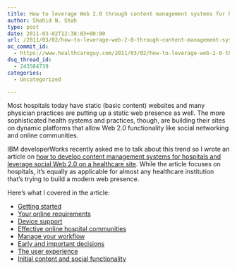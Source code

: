 ```yaml
---
title: How to leverage Web 2.0 through content management systems for hospitals and practice websites
author: Shahid N. Shah
type: post
date: 2011-03-02T12:38:03+00:00
url: /2011/03/02/how-to-leverage-web-2-0-through-content-management-systems-for-hospitals-and-practice-websites/
oc_commit_id:
  - https://www.healthcareguy.com/2011/03/02/how-to-leverage-web-2-0-through-content-management-systems-for-hospitals-and-practice-websites/1478770720
dsq_thread_id:
  - 243584739
categories:
  - Uncategorized

---
```

Most hospitals today have static (basic content) websites and many physician practices are putting up a static web presence as well. The more sophisticated health systems and practices, though, are building their sites on dynamic platforms that allow Web 2.0 functionality like social networking and online communities.

IBM developerWorks recently asked me to talk about this trend so I wrote an article on [how to develop content management systems for hospitals and leverage social Web 2.0 on a healthcare site][1]. While the article focuses on hospitals, it&#8217;s equally as applicable for almost any healthcare institution that&#8217;s trying to build a modern web presence.

Here&#8217;s what I covered in the article:

  * [Getting started][2]
  * [Your online requirements][3]
  * [Device support][4]
  * [Effective online hospital communities][5]
  * [Manage your workflow][6]
  * [Early and important decisions][7]
  * [The user experience][8]
  * [Initial content and social functionality][9]

 [1]: http://www.ibm.com/developerworks/opensource/library/os-hospitalcms
 [2]: http://www.ibm.com/developerworks/opensource/library/os-hospitalcms/?ca=drs-#N10060
 [3]: http://www.ibm.com/developerworks/opensource/library/os-hospitalcms/?ca=drs-#N10072
 [4]: http://www.ibm.com/developerworks/opensource/library/os-hospitalcms/?ca=drs-#N100BC
 [5]: http://www.ibm.com/developerworks/opensource/library/os-hospitalcms/?ca=drs-#N100E4
 [6]: http://www.ibm.com/developerworks/opensource/library/os-hospitalcms/?ca=drs-#N1012C
 [7]: http://www.ibm.com/developerworks/opensource/library/os-hospitalcms/?ca=drs-#N10158
 [8]: http://www.ibm.com/developerworks/opensource/library/os-hospitalcms/?ca=drs-#N10188
 [9]: http://www.ibm.com/developerworks/opensource/library/os-hospitalcms/?ca=drs-#N101C8
